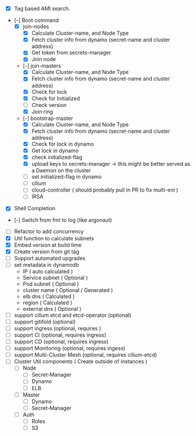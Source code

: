 * [x] Tag based AMI search.
* [-] Boot command
  * [x] join-nodes
    - [x] Calculate Cluster-name, and Node Type
    - [x] Fetch cluster info from dynamo (secret-name and cluster address)
    - [x] Get token from secrets-manager
    - [x] Join node
  * [-] join-masters
    - [x] Calculate Cluster-name, and Node Type
    - [x] Fetch cluster info from dynamo (secret-name and cluster address)
    - [x] Check for lock
    - [x] Check for Initialized
    - [ ] Check version
    - [x] Join ring
  * [-] bootstrap-master
    - [x] Calculate Cluster-name, and Node Type
    - [x] Fetch cluster info from dynamo (secret-name and cluster address)
    - [x] Check for lock in dynamo
    - [x] Get lock in dynamo
    - [x] check initialized-flag
    - [x] upload keys to secrets-manager -> this might be better served as a Daemon on the cluster
    - [ ] set initialized-flag in dynamo
    - [ ] cilium
    - [ ] cloud-controller ( should probably pull in PR to fix multi-eni )
    - [ ] IRSA
* [x] Shell Completion
* [-] Switch from fmt to log (like argonaut)
* [ ] Refactor to add concurrency
* [x] Util function to calculate subnets
* [x] Embed version at build time
* [x] Create version from git tag
* [ ] Support automated upgrades
* [ ] set metadata in dynamodb
  * IP ( auto calculated )
  * Service subnet ( Optional )
  * Pod subnet ( Optional )
  * cluster name ( Optional / Generated )
  * elb dns ( Calculated )
  * region ( Calculated )
  * external dns ( Optional )
* [ ] support cilium etcd and etcd-operator (optional)
* [ ] support gitifold (optional)
* [ ] support ingress (optional, requires )
* [ ] support CI (optional, requires ingress)
* [ ] support CD (optional, requires ingress)
* [ ] support Monitoring (optional, requires ingess)
* [ ] support Multi-Cluster Mesh (optional, requires cilium-etcd)
* [ ] Cluster Util components ( Create outside of instances )
  * [ ] Node
    - [ ] Secret-Manager
    - [ ] Dynamo
    - [ ] ELB
  * [ ] Master
    - [ ] Dynamo
    - [ ] Secret-Manager
  * [ ] Auth
    - [ ] Roles
    - [ ] S3
